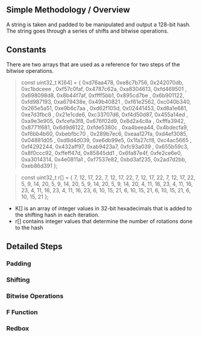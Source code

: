 ## Simple Methodology / Overview
A string is taken and padded to be manipulated and output a 128-bit hash. The string goes through a series of shifts and bitwise operations. 

## Constants 
There are two arrays that are used as a reference for two steps of the bitwise operations. 

>const uint32_t K[64] = {
    0xd76aa478, 0xe8c7b756, 0x242070db, 0xc1bdceee ,
    0xf57c0faf, 0x4787c62a, 0xa8304613, 0xfd469501 ,
    0x698098d8, 0x8b44f7af, 0xffff5bb1, 0x895cd7be ,
    0x6b901122, 0xfd987193, 0xa679438e, 0x49b40821 ,
    0xf61e2562, 0xc040b340, 0x265e5a51, 0xe9b6c7aa ,
    0xd62f105d, 0x02441453, 0xd8a1e681, 0xe7d3fbc8 ,
    0x21e1cde6, 0xc33707d6, 0xf4d50d87, 0x455a14ed ,
    0xa9e3e905, 0xfcefa3f8, 0x676f02d9, 0x8d2a4c8a ,
    0xfffa3942, 0x8771f681, 0x6d9d6122, 0xfde5380c ,
    0xa4beea44, 0x4bdecfa9, 0xf6bb4b60, 0xbebfbc70 ,
    0x289b7ec6, 0xeaa127fa, 0xd4ef3085, 0x04881d05 ,
    0xd9d4d039, 0xe6db99e5, 0x1fa27cf8, 0xc4ac5665 ,
    0xf4292244, 0x432aff97, 0xab9423a7, 0xfc93a039 ,
    0x655b59c3, 0x8f0ccc92, 0xffeff47d, 0x85845dd1 ,
    0x6fa87e4f, 0xfe2ce6e0, 0xa3014314, 0x4e0811a1 ,
    0xf7537e82, 0xbd3af235, 0x2ad7d2bb, 0xeb86d391
>};

>const uint32_t r[] = {
    7, 12, 17, 22, 7, 12, 17, 22, 7, 12, 17, 22, 7, 12, 17, 22,
    5,  9, 14, 20, 5,  9, 14, 20, 5,  9, 14, 20, 5,  9, 14, 20,
    4, 11, 16, 23, 4, 11, 16, 23, 4, 11, 16, 23, 4, 11, 16, 23,
    6, 10, 15, 21, 6, 10, 15, 21, 6, 10, 15, 21, 6, 10, 15, 21
};

- K[] is an array of integer values in 32-bit hexadecimals that is added to the shifting hash in each iteration.
- r[] contains integer values that determine the number of rotations done to the hash

## Detailed Steps 

### Padding

### Shifting

### Bitwise Operations

### F Function 

### Redbox 
